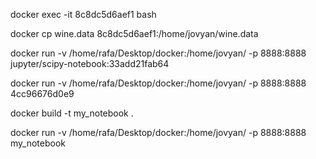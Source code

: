 docker exec -it 8c8dc5d6aef1 bash

docker cp wine.data 8c8dc5d6aef1:/home/jovyan/wine.data


docker run -v /home/rafa/Desktop/docker:/home/jovyan/ -p 8888:8888 jupyter/scipy-notebook:33add21fab64

docker run -v /home/rafa/Desktop/docker:/home/jovyan/ -p 8888:8888 4cc96676d0e9



docker build -t my_notebook .


docker run -v /home/rafa/Desktop/docker:/home/jovyan/ -p 8888:8888 my_notebook
